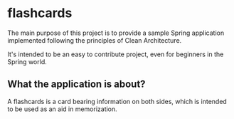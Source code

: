 # flashcards

The main purpose of this project is to provide a sample Spring application implemented following the principles of Clean Architecture. 


It's intended to be an easy to contribute project, even for beginners in the Spring world.

## What the application is about?

A flashcards is a card bearing information on both sides, which is intended to be used as an aid in memorization. 
